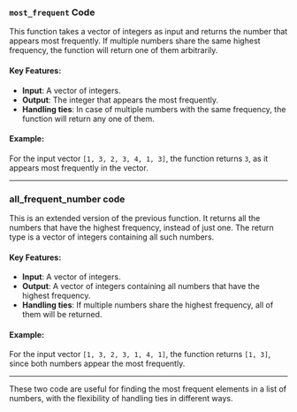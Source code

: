 ### `most_frequent` Code

This function takes a vector of integers as input and returns the number that appears most frequently. If multiple numbers share the same highest frequency, the function will return one of them arbitrarily.

#### Key Features:
- **Input**: A vector of integers.
- **Output**: The integer that appears the most frequently.
- **Handling ties**: In case of multiple numbers with the same frequency, the function will return any one of them.

#### Example:
For the input vector `[1, 3, 2, 3, 4, 1, 3]`, the function returns `3`, as it appears most frequently in the vector.

---

### all_frequent_number code

This is an extended version of the previous function. It returns all the numbers that have the highest frequency, instead of just one. The return type is a vector of integers containing all such numbers.

#### Key Features:
- **Input**: A vector of integers.
- **Output**: A vector of integers containing all numbers that have the highest frequency.
- **Handling ties**: If multiple numbers share the highest frequency, all of them will be returned.

#### Example:
For the input vector `[1, 3, 2, 3, 1, 4, 1]`, the function returns `[1, 3]`, since both numbers appear the most frequently.

---

These two code are useful for finding the most frequent elements in a list of numbers, with the flexibility of handling ties in different ways.
